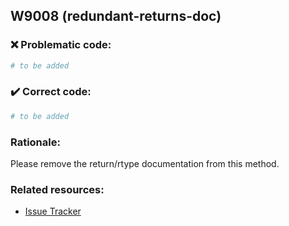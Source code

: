 ## W9008 (redundant-returns-doc)

### :x: Problematic code:

```python
# to be added
```

### :heavy_check_mark: Correct code:

```python
# to be added
```

### Rationale:

Please remove the return/rtype documentation from this method.

### Related resources:

- [Issue Tracker](https://github.com/PyCQA/pylint/issues?q=is%3Aissue+%22redundant-returns-doc%22+OR+%22W9008%22)
